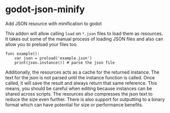 # godot-json-minify
Add JSON resource with minification to godot

This addon will allow calling `load` on `*.json` files to load them as resources. It takes out some of the manual process of loading JSON files and also can allow you to preload your files too.

```gdscript
func example():
	var json = preload('example.json')
	print(json.instance()) # parse the json file
```

Additionally, the resources acts as a cache for the returned instance. The text for the json is not parsed until the instance function is called. Once called, it will save the result and always return that same reference. This means, you should be careful when editing because instances can be shared across scripts. The resources also compresses the json text to reduce the size even further. There is also support for outputting to a binary format which can have potential for size or performance benefits.

